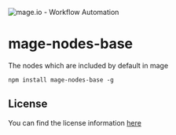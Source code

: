 ![mage.io - Workflow Automation](https://user-images.githubusercontent.com/65276001/173571060-9f2f6d7b-bac0-43b6-bdb2-001da9694058.png)

# mage-nodes-base

The nodes which are included by default in mage

```
npm install mage-nodes-base -g
```

## License

You can find the license information [here](https://github.com/mage-io/mage/blob/master/README.md#license)
